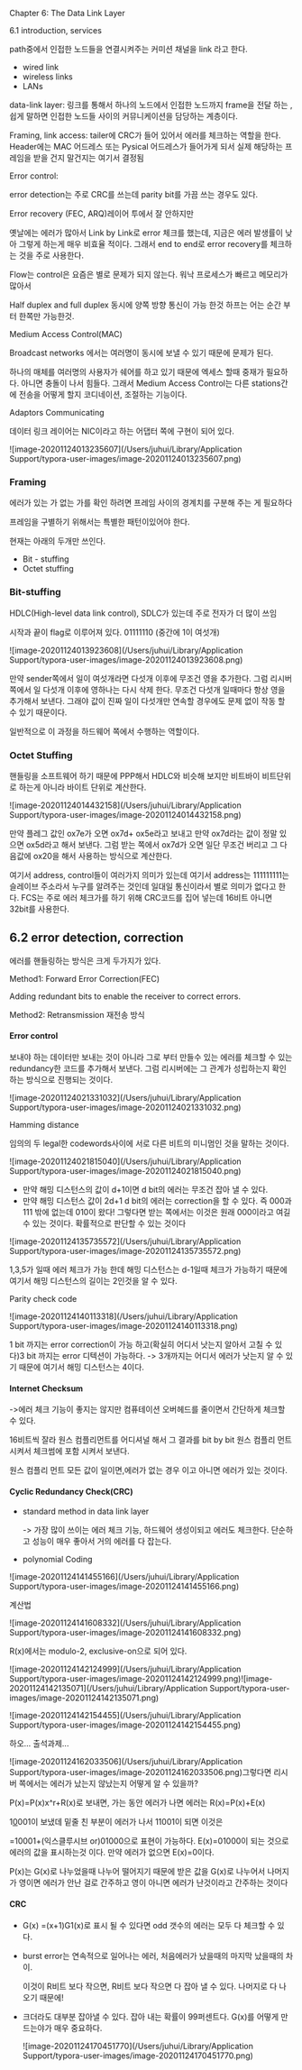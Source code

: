 Chapter 6: The Data Link Layer

6.1 introduction, services

path중에서 인접한 노드들을 연결시켜주는 커미션 채널을 link 라고 한다.

- wired link
- wireless links
- LANs

data-link layer: 링크를 통해서 하나의 노드에서 인접한 노드까지 frame을 전달 하는 , 쉽게 말하면 인접한 노드들 사이의 커뮤니케이션을 담당하는 계층이다.



Framing, link access: tailer에 CRC가 들어 있어서 에러를 체크하는 역할을 한다.  Header에는 MAC 어드레스 또는 Pysical 어드레스가 들어가게 되서 실제 해당하는 프레임을 받을 건지 말건지는 여기서 결정됨

Error control:

error detection는 주로 CRC를 쓰는데 parity bit를 가끔 쓰는 경우도 있다.

Error recovery (FEC, ARQ)레이어 투에서 잘 안하지만 

옛날에는 에러가 많아서 Link by Link로 error 체크를 했는데, 지금은 에러 발생률이 낮아 그렇게 하는게 매우 비효율 적이다. 그래서 end to end로 error recovery를 체크하는 것을 주로 사용한다.

Flow는 control은 요즘은 별로 문제가 되지 않는다. 워낙 프로세스가 빠르고 메모리가 많아서

Half duplex and full duplex 동시에 양쪽 방향 통신이 가능 한것 하프는 어는 순간 부터 한쪽만 가능한것.



Medium Access Control(MAC)

Broadcast networks 에서는 여러명이 동시에 보낼 수 있기 때문에 문제가 된다.

하나의 매체를 여러명의 사용자가 쉐어를 하고 있기 때문에 엑세스 할때 중재가 필요하다. 아니면 충돌이 나서 힘들다.  그래서 Medium Access Control는 다른 stations간에 전송을 어떻게 할지 코디네이션, 조절하는 기능이다.



Adaptors Communicating

데이터 링크 레이어는 NIC이라고 하는 어댑터 쪽에 구현이 되어 있다.  

![image-20201124013235607](/Users/juhui/Library/Application Support/typora-user-images/image-20201124013235607.png)



### Framing 

에러가 있는 가 없는 가를 확인 하려면 프레임 사이의 경계치를 구분해 주는 게 필요하다

프레임을 구별하기 위해서는 특별한 패턴이있어야 한다.

현재는 아래의 두개만 쓰인다.

- Bit - stuffing
- Octet stuffing



### Bit-stuffing

HDLC(High-level data link control), SDLC가 있는데 주로 전자가 더 많이 쓰임

시작과 끝이 flag로 이루어져 있다. 01111110 (중간에 1이 여섯개)

![image-20201124013923608](/Users/juhui/Library/Application Support/typora-user-images/image-20201124013923608.png)

만약 sender쪽에서 일이 여섯개라면 다섯개 이후에 무조건 영을 추가한다. 그럼 리시버쪽에서 일 다섯개 이후에 영하나는 다시 삭제 한다. 무조건 다섯개 일때마다 항상 영을 추가해서 보낸다. 그래야 값이 진짜 일이 다섯개만 연속할 경우에도 문제 없이 작동 할 수 있기 때문이다.

일반적으로 이 과정을 하드웨어 쪽에서 수행하는 역할이다. 



### Octet Stuffing 

핸들링을 소프트웨어 하기 때문에 PPP해서 HDLC와 비슷해 보지만 비트바이 비트단위로 하는게 아니라 바이트 단위로 계산한다. 

![image-20201124014432158](/Users/juhui/Library/Application Support/typora-user-images/image-20201124014432158.png)



만약 플레그 값인 ox7e가 오면 ox7d+ ox5e라고 보내고 만약 ox7d라는 값이 정말 있으면 ox5d라고 해서 보낸다.  그럼 받는 쪽에서 ox7d가 오면 일단 무조건 버리고 그 다음값에 ox20을 해서 사용하는 방식으로 계산한다. 

여기서 address, control들이 여러가지 의미가 있는데 여기서 address는 111111111는 슬레이브 주소라서 누구를 알려주는 것인데 일대일 통신이라서 별로 의미가 없다고 한다. FCS는 주로 에러 체크가를 하기 위해 CRC코드를 집어 넣는데 16비트 아니면 32bit를 사용한다.



## 6.2 error detection, correction

 에러를 핸들링하는 방식은 크게 두가지가 있다.

Method1: Forward Error Correction(FEC)

Adding redundant bits to enable the receiver to correct errors.

Method2: Retransmission 재전송 방식



#### Error control

보내야 하는 데이터만 보내는 것이 아니라 그로 부터 만들수 있는 에러를 체크할 수 있는 redundancy한 코드를 추가해서 보낸다. 그럼 리시버에는 그 관계가 성립하는지 확인하는 방식으로 진행되는 것이다.

 

![image-20201124021331032](/Users/juhui/Library/Application Support/typora-user-images/image-20201124021331032.png)

Hamming distance

임의의 두 legal한 codewords사이에 서로 다른 비트의 미니멈인 것을 말하는 것이다. 

![image-20201124021815040](/Users/juhui/Library/Application Support/typora-user-images/image-20201124021815040.png)

- 만약 해밍 디스턴스의 값이 d+1이면 d bit의 에러는 무조건 잡아 낼 수 있다.
- 만약 해밍 디스턴스 값이 2d+1 d bit의 에러는 correction을 할 수 있다. 즉 000과 111 밖에 없는데 010이 왔다! 그렇다면 받는 쪽에서는 이것은 원래 000이라고 여길 수 있는 것이다. 확률적으로 판단할 수 있는 것이다

![image-20201124135735572](/Users/juhui/Library/Application Support/typora-user-images/image-20201124135735572.png)

1,3,5가 일때 에러 체크가 가능 한데 해밍 디스턴스는 d-1일때 체크가 가능하기 때문에 여기서 해밍 디스턴스의 길이는 2인것을 알 수 있다.

Parity check code

![image-20201124140113318](/Users/juhui/Library/Application Support/typora-user-images/image-20201124140113318.png)

1 bit 까지는 error correction이 가능 하고(확실히 어디서 낫는지 알아서 고칠 수 있다)3 bit 까지는 error 디텍션이 가능하다. -> 3개까지는 어디서 에러가 낫는지 알 수 있기 때문에 여기서 해밍 디스턴스는 4이다. 



#### Internet Checksum

->에러 체크 기능이 좋지는 않지만 컴퓨테이션 오버헤드를 줄이면서 간단하게 체크할 수 있다. 

16비트씩 잘라 원스 컴플리먼트를 어디셔널 해서 그 결과를 bit by bit 원스 컴플리 먼트 시켜서 체크썸에 포함 시켜서 보낸다.

원스 컴플리 먼트 모든 값이 일이면,에러가 없는 경우 이고 아니면 에러가 있는 것이다.



#### Cyclic Redundancy Check(CRC)

- standard method in data link layer

  -> 가장 많이 쓰이는 에러 체크 기능, 하드웨어 생성이되고 에러도 체크한다. 단순하고 성능이 매우 좋아서 거의 에러를 다 잡는다.

- polynomial Coding 

![image-20201124141455166](/Users/juhui/Library/Application Support/typora-user-images/image-20201124141455166.png)

계산법

![image-20201124141608332](/Users/juhui/Library/Application Support/typora-user-images/image-20201124141608332.png)



R(x)에서는 modulo-2, exclusive-on으로 되어 있다.

![image-20201124142124999](/Users/juhui/Library/Application Support/typora-user-images/image-20201124142124999.png)![image-20201124142135071](/Users/juhui/Library/Application Support/typora-user-images/image-20201124142135071.png)

![image-20201124142154455](/Users/juhui/Library/Application Support/typora-user-images/image-20201124142154455.png)

하오... 출석과제...



![image-20201124162033506](/Users/juhui/Library/Application Support/typora-user-images/image-20201124162033506.png)그렇다면 리시버 쪽에서는 에러가 났는지 않났는지 어떻게 알 수 있을까?

P(x)=P(x)x^r+R(x)로 보내면, 가는 동안 에러가 나면 에러는 R(x)=P(x)+E(x)

1<u>0</u>001이 보냈데 밑줄 친 부분이 에러가 나서 11001이 되면 이것은

=10001+(익스클루시브 or)01000으로 표현이 가능하다. E(x)=01000이 되는 것으로 에러의 값을 표시하는것 이다. 만약 에러가 없으면 E(x)=0이다.

P(x)는 G(x)로 나누었을때 나누어 떨어지기 때문에 받은 값을 G(x)로 나누어서 나머지가 영이면 에러가 안난 걸로 간주하고 영이 아니면 에러가 난것이라고 간주하는 것이다



#### CRC

- G(x) =(x+1)G1(x)로 표시 될 수 있다면 odd 갯수의 에러는 모두 다 체크할 수 있다.

- burst error는 연속적으로 일어나는 에러, 처음에러가 났을때의 마지막 났을때의 차이. 

  이것이 R비트 보다 작으면, R비트 보다 작으면 다 잡아 낼 수 있다. 나머지로 다 나오기 때문에!

- 크더라도 대부분 잡아낼 수 있다. 잡아 내는 확률이 99퍼센트다. G(x)를 어떻게 만드는야가 매우 중요하다.

  ![image-20201124170451770](/Users/juhui/Library/Application Support/typora-user-images/image-20201124170451770.png)



